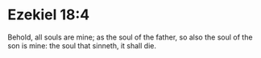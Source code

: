 # Ezekiel 18:4

Behold, all souls are mine; as the soul of the father, so also the soul of the son is mine: the soul that sinneth, it shall die.